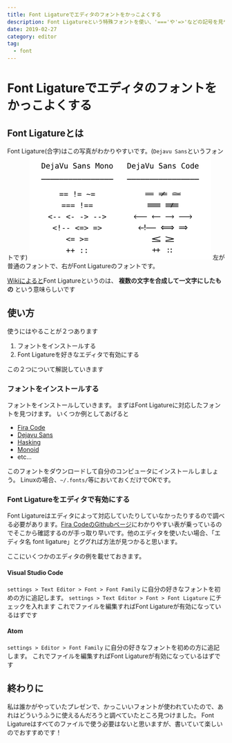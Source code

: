 ```yaml
---
title: Font Ligatureでエディタのフォントをかっこよくする
description: Font Ligatureという特殊フォントを使い、'==='や'=>'などの記号を見やすくします
date: 2019-02-27
category: editor
tag:
  - font
---
```

# Font Ligatureでエディタのフォントをかっこよくする

## Font Ligatureとは
Font Ligature(合字)はこの写真がわかりやすいです。(`Dejavu Sans`というフォントです)
![Dejavu Sans Code Samples](./imgs/fontligature.png)
左が普通のフォントで、右がFont Ligatureのフォントです。

[Wikiによると](https://ja.wikipedia.org/wiki/%E5%90%88%E5%AD%97)Font Ligatureというのは、 **複数の文字を合成して一文字にしたもの** という意味らしいです

## 使い方
使うにはやることが２つあります

 1. フォントをインストールする
 2. Font Ligatureを好きなエディタで有効にする

この２つについて解説していきます

### フォントをインストールする
フォントをインストールしていきます。
まずはFont Ligatureに対応したフォントを見つけます。
いくつか例としてあげると

 * [Fira Code](https://github.com/tonsky/FiraCode)
 * [Dejavu Sans](https://github.com/SSNikolaevich/DejaVuSansCode)
 * [Hasking](https://github.com/i-tu/Hasklig)
 * [Monoid](https://larsenwork.com/monoid/)
 * etc...

このフォントをダウンロードして自分のコンピュータにインストールしましょう。
Linuxの場合、`~/.fonts/`等においておくだけでOKです。

### Font Ligatureをエディタで有効にする
Font Ligatureはエディタによって対応していたりしていなかったりするので調べる必要があります。[Fira CodeのGithubページ](https://github.com/tonsky/FiraCode#editor-support)にわかりやすい表が乗っているのでそこから確認するのが手っ取り早いです。他のエディタを使いたい場合、「エディタ名 font ligature」とググれば方法が見つかると思います。

ここにいくつかのエディタの例を載せておきます。

#### Visual Studio Code
`settings > Text Editor > Font > Font Family` に自分の好きなフォントを初めの方に追記します。
`settings > Text Editor > Font > Font Ligature` にチェックを入れます
これでファイルを編集すればFont Ligatureが有効になっているはずです

#### Atom
`settings > Editor > Font Family` に自分の好きなフォントを初めの方に追記します。
これでファイルを編集すればFont Ligatureが有効になっているはずです

## 終わりに
私は誰かがやっていたプレゼンで、かっこいいフォントが使われていたので、あれはどういうふうに使えるんだろうと調べていたところ見つけました。
Font Ligatureはすべてのファイルで使う必要はないと思いますが、書いていて楽しいのでおすすめです！
